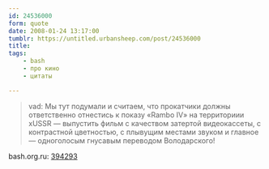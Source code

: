 ```yaml
---
id: 24536000
form: quote
date: 2008-01-24 13:17:00
tumblr: https://untitled.urbansheep.com/post/24536000
title: 
tags:
    - bash
    - про кино
    - цитаты

---
```


<blockquote>
vad: Мы тут подумали и считаем, что прокатчики должны ответственно отнестись к показу «Rambo IV» на территориии xUSSR — выпустить фильм с качеством затертой видеокассеты, с контрастной цветностью, с плывущим местами звуком и главное — одноголосым гнусавым переводом Володарского!
</blockquote>

bash.org.ru: <a href="http://bash.org.ru/quote/394293">394293</a>
